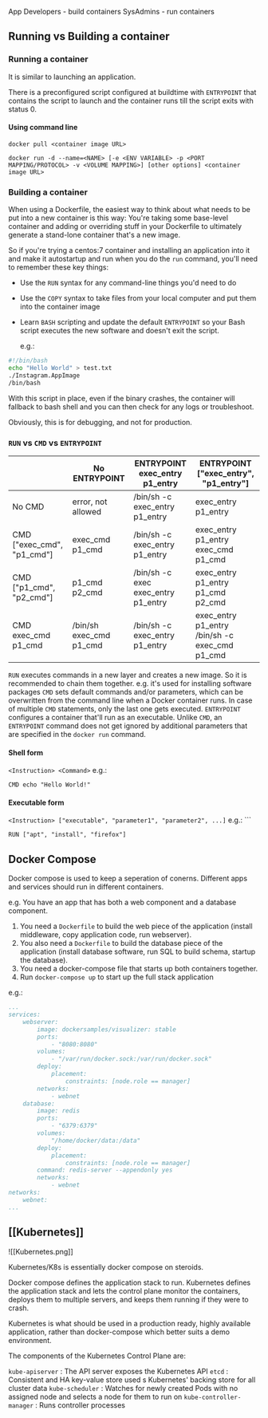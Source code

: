 App Developers - build containers
SysAdmins - run containers

## Running vs Building a container
### Running a container
It is similar to launching an application.

There is a preconfigured script configured at buildtime with `ENTRYPOINT` that contains the script to launch and the container runs till the script exits with status 0.
#### Using command line

```
docker pull <container image URL>

docker run -d --name=<NAME> [-e <ENV VARIABLE> -p <PORT MAPPING/PROTOCOL> -v <VOLUME MAPPING>] [other options] <container image URL>
```
###
### Building a container
When using a Dockerfile, the easiest way to think about what needs to be put into a new container is this way: You're taking some base-level container and adding or overriding stuff in your Dockerfile to ultimately generate a stand-lone container that's a new image.

So if you're trying a centos:7 container and installing an application into it and make it autostartup and run when you do the `run` command, you'll need to remember these key things:

- Use the `RUN` syntax for any command-line things you'd need to do
- Use the `COPY` syntax to take files from your local computer and put them into the container image
- Learn `BASH` scripting and update the default `ENTRYPOINT` so your Bash script executes the new software and doesn't exit the script.
  
  e.g.:
``` Bash
#!/bin/bash
echo "Hello World" > test.txt
./Instagram.AppImage
/bin/bash
```
   
With this script in place, even if the binary crashes, the container will fallback to bash shell and you can then check for any logs or troubleshoot.

Obviously, this is for debugging, and not for production.

### `RUN` vs `CMD` vs `ENTRYPOINT`

| | No ENTRYPOINT| ENTRYPOINT exec_entry p1_entry| ENTRYPOINT ["exec_entry", "p1_entry"]|
|---|---|---|---|
| No CMD| error, not allowed| /bin/sh -c exec_entry p1_entry| exec_entry p1_entry|
| CMD ["exec_cmd", "p1_cmd"]| exec_cmd p1_cmd| /bin/sh -c exec_entry p1_entry| exec_entry p1_entry exec_cmd p1_cmd|
| CMD ["p1_cmd", "p2_cmd"]| p1_cmd p2_cmd| /bin/sh -c exec exec_entry p1_entry| exec_entry p1_entry p1_cmd p2_cmd|
| CMD exec_cmd p1_cmd| /bin/sh exec_cmd p1_cmd| /bin/sh -c exec_entry p1_entry| exec_entry p1_entry /bin/sh -c exec_cmd p1_cmd|

`RUN` executes commands in a new layer and creates a new image. So it is recommended to chain them together.
e.g. it's used for installing software packages
`CMD` sets default commands and/or parameters, which can be overwritten from the command line when a Docker container runs. In case of multiple `CMD` statements, only the last one gets executed.
`ENTRYPOINT` configures a container that'll run as an executable. Unlike `CMD`, an `ENTRYPOINT` command does not get ignored by additional parameters that are specified in the `docker run` command.

#### Shell form
`<Instruction> <Command>`
e.g.: 
```
CMD echo "Hello World!"
```

#### Executable form
`<Instruction> ["executable", "parameter1", "parameter2", ...]`
e.g.: ```
```
RUN ["apt", "install", "firefox"]
```

## Docker Compose
Docker compose is used to keep a seperation of conerns. Different apps and services should run in different containers.

e.g. You have an app that has both a web component and a database component.

1. You need a `Dockerfile` to build the web piece of the application (install middleware, copy application code, run webserver).
2. You also need a `Dockerfile` to build the database piece of the application (install database software, run SQL to build schema, startup the database).
3. You need a docker-compose file that starts up both containers together.
4. Run `docker-compose up` to start up the full stack application

e.g.:
```yaml
...
services:
	webserver:
		image: dockersamples/visualizer: stable
		ports:
			- "8080:8080"
		volumes:
			- "/var/run/docker.sock:/var/run/docker.sock"
		deploy:
			placement:
				constraints: [node.role == manager]
		networks:
			- webnet
	database:
		image: redis
		ports:
			- "6379:6379"
		volumes:
			"/home/docker/data:/data"
		deploy:
			placement:
				constraints: [node.role == manager]
		command: redis-server --appendonly yes
		networks:
			- webnet
networks:
	webnet:
...
```

## [[Kubernetes]]

![[Kubernetes.png]]

Kubernetes/K8s is essentially docker compose on steroids.

Docker compose defines the application stack to run.
Kubernetes defines the application stack and lets the control plane monitor the containers, deploys them to multiple servers, and keeps them running if they were to crash.

Kubernetes is what should be used in a production ready, highly available application, rather than docker-compose which better suits a demo environment.

The components of the Kubernetes Control Plane are:

`kube-apiserver` : The API server exposes the Kubernetes API 
`etcd` : Consistent and HA key-value store used s Kubernetes' backing store for all cluster data
`kube-scheduler` : Watches for newly created Pods with no assigned node and selects a node for them to run on
`kube-controller-manager` : Runs controller processes
